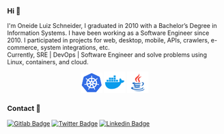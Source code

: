 ### Hi 👋

I'm Oneide Luiz Schneider, I graduated in 2010 with a Bachelor’s Degree in Information Systems.
I have been working as a Software Engineer since 2010. I participated in projects for web, desktop, mobile, APIs, crawlers, e-commerce, system integrations, etc. \
Currently, SRE | DevOps | Software Engineer and solve problems using Linux, containers, and cloud. 

<p align="center">
<img src="https://raw.githubusercontent.com/OneideLuizSchneider/OneideLuizSchneider/master/assets/k8s.png" width="50">
<img src="https://raw.githubusercontent.com/OneideLuizSchneider/OneideLuizSchneider/master/assets/docker.png" width="50">
<img src="https://raw.githubusercontent.com/OneideLuizSchneider/OneideLuizSchneider/master/assets/java.png" width="50">
<!--  <img src="https://raw.githubusercontent.com/OneideLuizSchneider/OneideLuizSchneider/master/assets/devops.png" width="50"> -->
</p>

### Contact 💬

[![Gitlab Badge](https://img.shields.io/badge/-Gitlab-black?style=flat-square&labelColor=black&logo=gitlab&logoColor=white&link=https://gitlab.com/oneideluizschneider)](https://gitlab.com/oneideluizschneider)
[![Twitter Badge](https://img.shields.io/badge/-Twitter-1ca0f1?style=flat-square&labelColor=1ca0f1&logo=twitter&logoColor=white&link=https://twitter.com/oneideschneider)](https://twitter.com/oneideschneider)
[![Linkedin Badge](https://img.shields.io/badge/-LinkedIn-blue?style=flat-square&logo=Linkedin&logoColor=white&link=https://www.linkedin.com/in/oneideluizschneider)](https://www.linkedin.com/in/oneideluizschneider)


<!--
**OneideLuizSchneider/OneideLuizSchneider** is a ✨ _special_ ✨ repository because its `README.md` (this file) appears on your GitHub profile.

Here are some ideas to get you started:

- 🔭 I’m currently working on ...
- 🌱 I’m currently learning ...
- 👯 I’m looking to collaborate on ...
- 🤔 I’m looking for help with ...
- 💬 Ask me about ...
- 📫 How to reach me: ...
- 😄 Pronouns: ...
- ⚡ Fun fact: ...
-->
